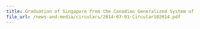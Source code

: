 ```yaml
---
title: Graduation of Singapore from the Canadian Generalized System of Preferences (GSP)
file_url: /news-and-media/circulars/2014-07-01-Circular102014.pdf
---
```

